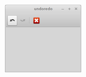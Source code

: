![alt text](https://github.com/agguro/gtk-programming/blob/master/gtk2.0/02-Menus-and-toolbars/07-undoredo/undoredo.png)
